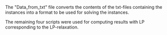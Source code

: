 The "Data_from_txt" file converts the contents of the txt-files containing the instances into a format to be used for solving the instances.

The remaining four scripts were used for computing results with LP corresponding to the LP-relaxation.
